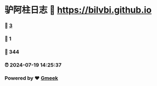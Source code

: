 # 驴阿柱日志 :link: https://bilvbi.github.io 
### :page_facing_up: [3](https://bilvbi.github.io/tag.html) 
### :speech_balloon: 1 
### :hibiscus: 344 
### :alarm_clock: 2024-07-19 14:25:37 
### Powered by :heart: [Gmeek](https://github.com/Meekdai/Gmeek)

